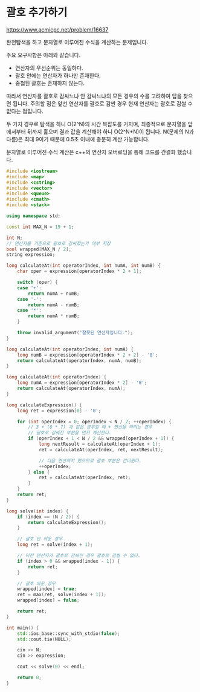 # 괄호 추가하기

https://www.acmicpc.net/problem/16637

완전탐색을 하고 문자열로 이루어진 수식을 계산하는 문제입니다.

주요 요구사항은 아래와 같습니다.

- 연산자의 우선순위는 동일하다.
- 괄호 안에는 연산자가 하나만 존재한다.
- 중첩된 괄호는 존재하지 않는다.

따라서 연산자를 괄호로 감싸느냐 안 감싸느냐의 모든 경우의 수를 고려하여 답을 찾으면 됩니다. 주의할 점은 앞선 연산자를 괄호로 감싼 경우 현재 연산자는 괄호로 감쌀 수 없다는 점입니다.

두 가지 경우로 탐색을 하니 O(2^N)의 시간 복잡도를 가지며, 최종적으로 문자열을 앞에서부터 뒤까지 훑으며 결과 값을 계산해야 하니 O(2^N\*N)이 됩니다. N(문제의 N과 다름)은 최대 9이기 때문에 0.5초 이내에 충분히 계산 가능합니다.

문자열로 이루어진 수식 계산은 c++의 연산자 오버로딩을 통해 코드를 간결화 했습니다.

```c++
#include <iostream>
#include <map>
#include <cstring>
#include <vector>
#include <queue>
#include <cmath>
#include <stack>

using namespace std;

const int MAX_N = 19 + 1;

int N;
// 연산자를 기준으로 괄호로 감싸졌는가 여부 저장
bool wrapped[MAX_N / 2];
string expression;

long calculateAt(int operatorIndex, int numA, int numB) {
    char oper = expression[operatorIndex * 2 + 1];

    switch (oper) {
    case '+':
        return numA + numB;
    case '-':
        return numA - numB;
    case '*':
        return numA * numB;
    }

    throw invalid_argument("잘못된 연산자입니다.");
}

long calculateAt(int operatorIndex, int numA) {
    long numB = expression[operatorIndex * 2 + 2] - '0';
    return calculateAt(operatorIndex, numA, numB);
}

long calculateAt(int operatorIndex) {
    long numA = expression[operatorIndex * 2] - '0';
    return calculateAt(operatorIndex, numA);
}

long calculateExpression() {
    long ret = expression[0] - '0';

    for (int operIndex = 0; operIndex < N / 2; ++operIndex) {
        // 3 + (8 * 7) 과 같은 경우일 때 + 연산을 하려는 경우
        // 괄호로 감싸진 부분을 먼저 계산한다.
        if (operIndex + 1 < N / 2 && wrapped[operIndex + 1]) {
            long nextResult = calculateAt(operIndex + 1);
            ret = calculateAt(operIndex, ret, nextResult);

            // 다음 연산까지 했으므로 괄호 부분은 건너뛴다.
            ++operIndex;
        } else {
            ret = calculateAt(operIndex, ret);
        }
    }
    return ret;
}

long solve(int index) {
    if (index == (N / 2)) {
        return calculateExpression();
    }

    // 괄호 안 씌운 경우
    long ret = solve(index + 1);

    // 이전 연산자가 괄호로 감싸진 경우 괄호로 감쌀 수 없다.
    if (index > 0 && wrapped[index - 1]) {
        return ret;
    }

    // 괄호 씌운 경우
    wrapped[index] = true;
    ret = max(ret, solve(index + 1));
    wrapped[index] = false;

    return ret;
}

int main() {
    std::ios_base::sync_with_stdio(false);
    std::cout.tie(NULL);

    cin >> N;
    cin >> expression;

    cout << solve(0) << endl;

    return 0;
}
```
